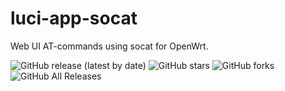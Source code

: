 # luci-app-socat

Web UI AT-commands using socat for OpenWrt.

![GitHub release (latest by date)](https://img.shields.io/github/v/release/4IceG/luci-app-socat?style=flat-square)
![GitHub stars](https://img.shields.io/github/stars/4IceG/luci-app-socat?style=flat-square)
![GitHub forks](https://img.shields.io/github/forks/4IceG/luci-app-socat?style=flat-square)
![GitHub All Releases](https://img.shields.io/github/downloads/4IceG/luci-app-socat/total)

